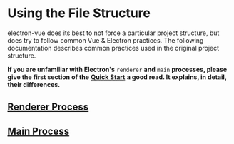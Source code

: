 # Using the File Structure

electron-vue does its best to not force a particular project structure, but does try to follow common Vue & Electron practices. The following documentation describes common practices used in the original project structure.

**If you are unfamiliar with Electron's** `renderer` **and** `main` **processes, please give the first section of the** [**Quick Start**](http://electron.atom.io/docs/tutorial/quick-start) **a good read. It explains, in detail, their differences.**

## [Renderer Process](renderer-process.md)

## [Main Process](main-process.md)

